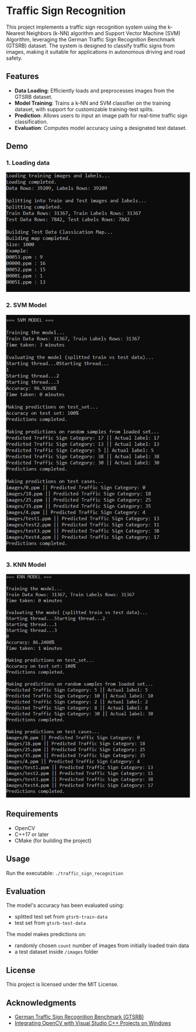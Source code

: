 # Traffic Sign Recognition

This project implements a traffic sign recognition system using the k-Nearest Neighbors (k-NN) algorithm and Support Vector Machine (SVM) Algorithm, leveraging the German Traffic Sign Recognition Benchmark (GTSRB) dataset. The system is designed to classify traffic signs from images, making it suitable for applications in autonomous driving and road safety.

## Features

- **Data Loading**: Efficiently loads and preprocesses images from the GTSRB dataset.
- **Model Training**: Trains a k-NN and SVM classifier on the training dataset, with support for customizable training-test splits.
- **Prediction**: Allows users to input an image path for real-time traffic sign classification.
- **Evaluation**: Computes model accuracy using a designated test dataset.

## Demo

### 1. **Loading data**
<img src="demo/start.JPG" alt="Loading" width="600"/>

### 2. **SVM Model**
<img src="demo/svm_demo.JPG" alt="SVM Model" width="600"/>

### 3. **KNN Model**
<img src="demo/knn_demo.JPG" alt="KNN Model" width="600"/>

## Requirements

- OpenCV
- C++17 or later
- CMake (for building the project)

## Usage

Run the executable:
```./traffic_sign_recognition```

## Evaluation

The model's accuracy has been evaluated using:
- splitted test set from ```gtsrb-train-data```
- test set from ```gtsrb-test-data```

The model makes predictions on:
- randomly chosen ```count``` number of images from initially loaded train data
- a test dataset inside ```/images``` folder

## License

This project is licensed under the MIT License.

## Acknowledgments

- [German Traffic Sign Recognition Benchmark (GTSRB)](http://benchmark.ini.rub.de/)
- [Integrating OpenCV with Visual Studio C++ Projects on Windows](https://christianjmills.com/posts/opencv-visual-studio-getting-started-tutorial/windows/)
